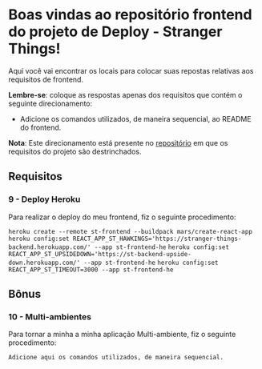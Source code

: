 # Boas vindas ao repositório frontend do projeto de Deploy - Stranger Things!

Aqui você vai encontrar os locais para colocar suas repostas relativas aos requisitos de frontend.

**Lembre-se**: coloque as respostas apenas dos requisitos que contém o seguinte direcionamento:

  - Adicione os comandos utilizados, de maneira sequencial, ao README do frontend.

**Nota**: Este direcionamento está presente no [repositório](https://github.com/tryber/sd-01-block31-stranger-things) em que os requisitos do projeto são destrinchados.

## Requisitos

### 9 - Deploy Heroku

Para realizar o deploy do meu frontend, fiz o seguinte procedimento:

`heroku create --remote st-frontend --buildpack mars/create-react-app`
`heroku config:set REACT_APP_ST_HAWKINGS='https://stranger-things-backend.herokuapp.com/' --app st-frontend-he`
`heroku config:set REACT_APP_ST_UPSIDEDOWN='https://st-backend-upside-down.herokuapp.com/' --app st-frontend-he`
`heroku config:set REACT_APP_ST_TIMEOUT=3000 --app st-frontend-he`

## Bônus

### 10 - Multi-ambientes

Para tornar a minha a minha aplicação Multi-ambiente, fiz o seguinte procedimento:

`Adicione aqui os comandos utilizados, de maneira sequencial.`
